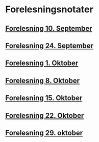 # Forelesningsnotater

## [Forelesning 10. September](./10sep)

## [Forelesning 24. September](./24sep)

## [Forelesning 1. Oktober](./1okt)

## [Forelesning 8. Oktober](./8okt)

## [Forelesning 15. Oktober](./15okt)

## [Forelesning 22. Oktober](./22okt)

## [Forelesning 29. oktober](./29okt)
